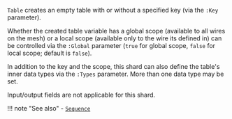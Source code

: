 `Table` creates an empty table with or without a specified key (via the `:Key` parameter). 

Whether the created table variable has a global scope (available to all wires on the mesh) or a local scope (available only to the wire its defined in) can be controlled via the `:Global` parameter (`true` for global scope, `false` for local scope; default is `false`).

In addition to the key and the scope, this shard can also define the table's inner data types via the `:Types` parameter. More than one data type may be set.

Input/output fields are not applicable for this shard.

!!! note "See also"
    - [`Sequence`](../Sequence)
